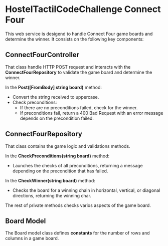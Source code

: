 # HostelTactilCodeChallenge Connect Four

This web service is desigend to handle Connect Four game boards and determine the winner. It consists on the following key components:

## ConnectFourController

That class handle HTTP POST request and interacts with the **ConnectFourRepository** to validate the game board and determine the winner.

In the **Post([FromBody] string board)** method:

- Convert the string received to uppercase.
- Check preconditions:
  - If there are no preconditions failed, check for the winner.
  - If preconditions fail, return a 400 Bad Request with an error message depends on the precondition failed.

## ConnectFourRepository

That class contains the game logic and validations methods.

In the **CheckPreconditions(string board)** method:

- Launches the checks of all preconditions, returning a message depending on the precondition that has failed.

In the **CheckWinner(string board)** method:

- Checks the board for a winning chain in horizontal, vertical, or diagonal directions, returning the winning char.

The rest of private methods checks varios aspects of the game board.

## Board Model

The Board model class defines **constants** for the number of rows and columns in a game board.

